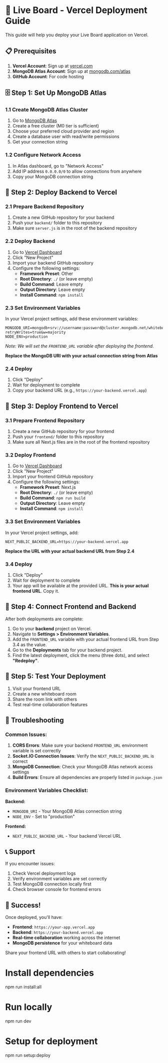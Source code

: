 # 🚀 Live Board - Vercel Deployment Guide

This guide will help you deploy your Live Board application on Vercel.

## 📋 Prerequisites

1. **Vercel Account**: Sign up at [vercel.com](https://vercel.com)
2. **MongoDB Atlas Account**: Sign up at [mongodb.com/atlas](https://mongodb.com/atlas)
3. **GitHub Account**: For code hosting

## 🗄️ Step 1: Set Up MongoDB Atlas

### 1.1 Create MongoDB Atlas Cluster
1. Go to [MongoDB Atlas](https://mongodb.com/atlas)
2. Create a free cluster (M0 tier is sufficient)
3. Choose your preferred cloud provider and region
4. Create a database user with read/write permissions
5. Get your connection string

### 1.2 Configure Network Access
1. In Atlas dashboard, go to "Network Access"
2. Add IP address `0.0.0.0/0` to allow connections from anywhere
3. Copy your MongoDB connection string

## 🔧 Step 2: Deploy Backend to Vercel

### 2.1 Prepare Backend Repository
1. Create a new GitHub repository for your backend
2. Push your `backend/` folder to this repository
3. Make sure `server.js` is in the root of the backend repository

### 2.2 Deploy Backend
1. Go to [Vercel Dashboard](https://vercel.com/dashboard)
2. Click "New Project"
3. Import your backend GitHub repository
4. Configure the following settings:
   - **Framework Preset**: Other
   - **Root Directory**: `./` (or leave empty)
   - **Build Command**: Leave empty
   - **Output Directory**: Leave empty
   - **Install Command**: `npm install`

### 2.3 Set Environment Variables
In your Vercel project settings, add these environment variables:
```
MONGODB_URI=mongodb+srv://username:password@cluster.mongodb.net/whiteboard?retryWrites=true&w=majority
NODE_ENV=production
```
*Note: We will set the `FRONTEND_URL` variable after deploying the frontend.*

**Replace the MongoDB URI with your actual connection string from Atlas**

### 2.4 Deploy
1. Click "Deploy"
2. Wait for deployment to complete
3. Copy your backend URL (e.g., `https://your-backend.vercel.app`)

## 🎨 Step 3: Deploy Frontend to Vercel

### 3.1 Prepare Frontend Repository
1. Create a new GitHub repository for your frontend
2. Push your `frontend/` folder to this repository
3. Make sure all Next.js files are in the root of the frontend repository

### 3.2 Deploy Frontend
1. Go to [Vercel Dashboard](https://vercel.com/dashboard)
2. Click "New Project"
3. Import your frontend GitHub repository
4. Configure the following settings:
   - **Framework Preset**: Next.js
   - **Root Directory**: `./` (or leave empty)
   - **Build Command**: `npm run build`
   - **Output Directory**: Leave empty
   - **Install Command**: `npm install`

### 3.3 Set Environment Variables
In your Vercel project settings, add:
```
NEXT_PUBLIC_BACKEND_URL=https://your-backend.vercel.app
```
**Replace the URL with your actual backend URL from Step 2.4**

### 3.4 Deploy
1. Click "Deploy"
2. Wait for deployment to complete
3. Your app will be available at the provided URL. **This is your actual frontend URL**. Copy it.

## 🔄 Step 4: Connect Frontend and Backend

After both deployments are complete:

1. Go to your **backend** project on Vercel.
2. Navigate to **Settings > Environment Variables**.
3. Add the `FRONTEND_URL` variable with your actual frontend URL from Step 3.4 as the value.
4. Go to the **Deployments** tab for your backend project.
5. Find the latest deployment, click the menu (three dots), and select **"Redeploy"**.

## 🧪 Step 5: Test Your Deployment

1. Visit your frontend URL
2. Create a new whiteboard room
3. Share the room link with others
4. Test real-time collaboration features

## 🔧 Troubleshooting

### Common Issues:

1. **CORS Errors**: Make sure your backend `FRONTEND_URL` environment variable is set correctly
2. **Socket.IO Connection Issues**: Verify the `NEXT_PUBLIC_BACKEND_URL` is correct
3. **MongoDB Connection**: Check your MongoDB Atlas network access settings
4. **Build Errors**: Ensure all dependencies are properly listed in `package.json`

### Environment Variables Checklist:

**Backend:**
- `MONGODB_URI` - Your MongoDB Atlas connection string
- `NODE_ENV` - Set to "production"

**Frontend:**
- `NEXT_PUBLIC_BACKEND_URL` - Your backend Vercel URL

## 📞 Support

If you encounter issues:
1. Check Vercel deployment logs
2. Verify environment variables are set correctly
3. Test MongoDB connection locally first
4. Check browser console for frontend errors

## 🎉 Success!

Once deployed, you'll have:
- **Frontend**: `https://your-app.vercel.app`
- **Backend**: `https://your-backend.vercel.app`
- **Real-time collaboration** working across the internet
- **MongoDB persistence** for your whiteboard data

Share your frontend URL with others to start collaborating!

# Install dependencies
npm run install:all

# Run locally
npm run dev

# Setup for deployment
npm run setup:deploy 